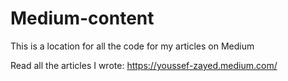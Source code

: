 # Medium-content
This is a location for all the code for my articles on Medium


Read all the articles I wrote: https://youssef-zayed.medium.com/
